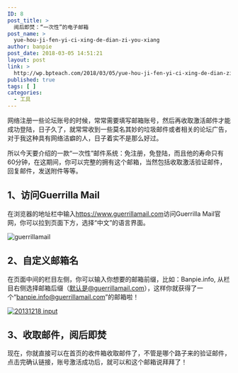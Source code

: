 ```yaml
---
ID: 8
post_title: >
  阅后即焚：“一次性”的电子邮箱
post_name: >
  yue-hou-ji-fen-yi-ci-xing-de-dian-zi-you-xiang
author: banpie
post_date: 2018-03-05 14:51:21
layout: post
link: >
  http://wp.bpteach.com/2018/03/05/yue-hou-ji-fen-yi-ci-xing-de-dian-zi-you-xiang/
published: true
tags: [ ]
categories:
  - 工具
---
```

网络注册一些论坛账号的时候，常常需要填写邮箱账号，然后再收取激活邮件才能成功登陆，日子久了，就常常收到一些莫名其妙的垃圾邮件或者相关的论坛广告，对于我这种具有网络洁癖的人，日子着实不是那么好过。

所以今天要介绍的一款“一次性”邮件系统：免注册，免登陆，而且他的寿命只有60分钟，在这期间，你可以完整的拥有这个邮箱，当然包括收取激活验证邮件，回复邮件，发送附件等等。

## 1、访问Guerrilla Mail

在浏览器的地址栏中输入<https://www.guerrillamail.com>访问Guerrilla Mail官网，你可以拉到页面下方，选择“中文”的语言界面。

![guerrillamail][1]

## 2、自定义邮箱名

在页面中间的栏目左侧，你可以输入你想要的邮箱前缀，比如：Banpie.info, 从栏目右侧选择邮箱后缀（默认是@guerrillamail.com），这样你就获得了一个“banpie.info@guerrillamail.com”的邮箱啦！

[![20131218 input][2]][2]

## 3、收取邮件，阅后即焚

现在，你就直接可以在首页的收件箱收取邮件了，不管是哪个路子来的验证邮件，点击完确认链接，账号激活成功后，就可以和这个邮箱说拜拜了！

 [1]: http://7arnhx.com1.z0.glb.clouddn.com/wp-content/uploads/2013/12/gmail-url.jpg
 [2]: http://7arnhx.com1.z0.glb.clouddn.com/wp-content/uploads/2013/12/20131218-input.jpg